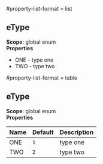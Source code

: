 #property-list-format = list
<a name="eType"></a>
## eType
**Scope**: global enum  
**Properties**

- ONE  - type one  
- TWO  - type two  


#property-list-format = table
<a name="eType"></a>
## eType
**Scope**: global enum  
**Properties**

| Name | Default | Description |
| --- | --- | --- |
| ONE | <code>1</code> | type one |
| TWO | <code>2</code> | type two |


